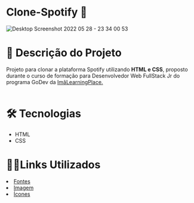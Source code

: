 # Clone-Spotify 🎵
![Desktop Screenshot 2022 05 28 - 23 34 00 53](https://user-images.githubusercontent.com/103487262/170849720-54e0e23a-c925-43d9-a061-f57d3561f9c3.png)

<h1>💬 Descrição do Projeto </h1>
  <p>Projeto para clonar a plataforma Spotify utilizando <strong>HTML e CSS</strong>, proposto durante o curso de formação para Desenvolvedor Web FullStack Jr do programa GoDev da <a href="https://imalearningplace.com/">ImãLearningPlace.</a>
<br>
<br>
  <h1>🛠 Tecnologias</h1>
  <ul>
    <li>HTML</li>
    <li>CSS</li>
  </ul>
  <h1>🕵🏻Links Utilizados</h1>
    <li><a href="https://fonts.google.com/">Fontes</li>
    <li><a href="https://www.pexels.com/pt-br/">Imagem</li>
    <li><a href="https://fontawesome.com/">Ícones</li>
</ul>
